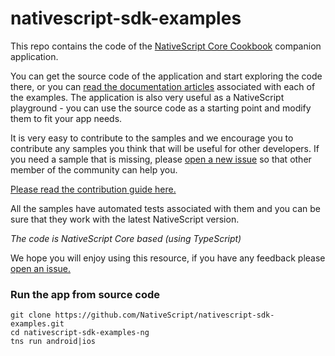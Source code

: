 # nativescript-sdk-examples

This repo contains the code of the [NativeScript Core Cookbook](http://docs.nativescript.org/cookbook/overview.html) companion application.

You can get the source code of the application and start exploring the code there, or you can [read the documentation  articles](http://docs.nativescript.org/cookbook/overview.html) associated with each of the examples. The application is also very useful as a NativeScript playground - you can use the source code as a starting point and modify them to fit your app needs.

It is very easy to contribute to the samples and we encourage you to contribute any samples you think that will be useful for other developers. If you need a sample that is missing, please [open a new issue](https://github.com/NativeScript/nativescript-sdk-examples/issues) so that other member of the community can help you.

[Please read the contribution guide here.](https://github.com/NativeScript/nativescript-sdk-examples-ng/blob/master/CONTRIBUTE.md)

All the samples have automated tests associated with them and you can be sure that they work with the latest NativeScript version.

*The code is NativeScript Core based (using TypeScript)*

We hope you will enjoy using this resource, if you have any feedback please [open an issue.](https://github.com/NativeScript/nativescript-sdk-examples/issues)

### Run the app from source code
```
git clone https://github.com/NativeScript/nativescript-sdk-examples.git
cd nativescript-sdk-examples-ng
tns run android|ios
```
